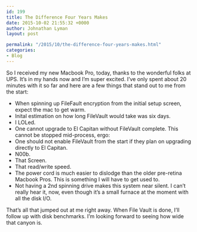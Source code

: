 ```yaml
---
id: 199
title: The Difference Four Years Makes
date: 2015-10-02 21:55:32 +0000
author: Johnathan Lyman
layout: post

permalink: "/2015/10/the-difference-four-years-makes.html"
categories:
- Blog
---
```

<div class="kg-card-markdown"><p>So I received my new Macbook Pro, today, thanks to the wonderful folks at UPS. It’s in my hands now and I’m super excited. I’ve only spent about 20 minutes with it so far and here are a few things that stand out to me from the start:</p><ul><li>When spinning up FileFault encryption from the initial setup screen, expect the mac to get warm.</li><li>Inital estimation on how long FileVault would take was six days.</li><li>I LOLed.</li><li>One cannot upgrade to El Capitan without FileVault complete. This cannot be stopped mid-process, ergo:</li><li>One should not enable FileVault from the start if they plan on upgrading directly to El Capitan.</li><li>N00b.</li><li>That Screen.</li><li>That read/write speed.</li><li>The power cord is much easier to dislodge than the older pre-retina Macbook Pros. This is something I will have to get used to.</li><li>Not having a 2nd spinning drive makes this system near silent. I can’t really hear it, now, even though it’s a small furnace at the moment with all the disk I/O.</li></ul><p>That’s all that jumped out at me right away. When File Vault is done, I’ll follow up with disk benchmarks. I’m looking forward to seeing how wide that canyon is.</p></div>